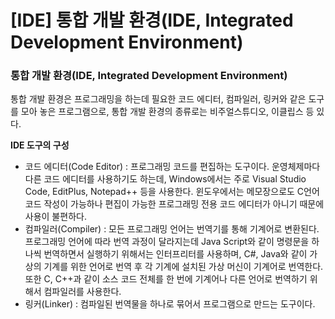 # [IDE] 통합 개발 환경(IDE, Integrated Development Environment)

### **통합 개발 환경(IDE, Integrated Development Environment)**

통합 개발 환경은 프로그래밍을 하는데 필요한 코드 에디터, 컴파일러, 링커와 같은 도구를 모아 놓은 프로그램으로, 통합 개발 환경의 종류로는 비주얼스튜디오, 이클립스 등 있다.

**IDE 도구의 구성**

- 코드 에디터(Code Editor) : 프로그래밍 코드를 편집하는 도구이다. 운영체제마다 다른 코드 에디터를 사용하기도 하는데, Windows에서는 주로 Visual Studio Code, EditPlus, Notepad++ 등을 사용한다. 윈도우에서는 메모장으로도 C언어 코드 작성이 가능하나 편집이 가능한 프로그래밍 전용 코드 에디터가 아니기 때문에 사용이 불편하다.
- 컴파일러(Compiler) : 모든 프로그래밍 언어는 번역기를 통해 기계어로 변환된다. 프로그래밍 언어에 따라 번역 과정이 달라지는데 Java Script와 같이 명령문을 하나씩 번역하면서 실행하기 위해서는 인터프리터를 사용하며, C#, Java와 같이 가상의 기계를 위한 언어로 번역 후 각 기계에 설치된 가상 머신이 기계어로 번역한다. 또한 C, C++과 같이 소스 코드 전체를 한 번에 기계어나 다른 언어로 번역하기 위해서 컴파일러를 사용한다.
- 링커(Linker) : 컴파일된 번역물을 하나로 묶어서 프로그램으로 만드는 도구이다.